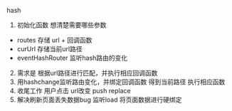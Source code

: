 hash
1. 初始化函数 想清楚需要哪些参数
  - routes 存储 url + 回调函数
  - curUrl 存储当前url路径
  - eventHashRouter 监听hash路由的变化
2. 需求是 根据url路径进行匹配，并执行相应回调函数
3. 用hashchange监听路由变化，并绑定回调函数 得到当前路径 执行相应函数
4. 收尾工作 用户点击 url改变  push replace
5. 解决刷新页面丢失数据bug 监听load 将页面数据进行硬绑定